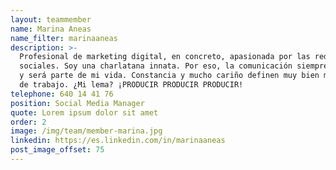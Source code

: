 ```yaml
---
layout: teammember
name: Marina Aneas
name_filter: marinaaneas
description: >-
  Profesional de marketing digital, en concreto, apasionada por las redes
  sociales. Soy una charlatana innata. Por eso, la comunicación siempre ha sido
  y será parte de mi vida. Constancia y mucho cariño definen muy bien mi entorno
  de trabajo. ¿Mi lema? ¡PRODUCIR PRODUCIR PRODUCIR!
telephone: 640 14 41 76
position: Social Media Manager
quote: Lorem ipsum dolor sit amet
order: 2
image: /img/team/member-marina.jpg
linkedin: https://es.linkedin.com/in/marinaaneas
post_image_offset: 75
---
```


